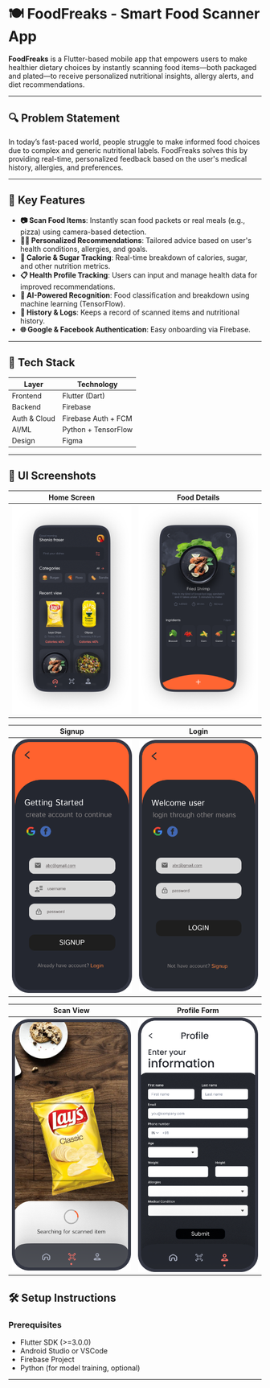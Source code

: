 # 🍽️ FoodFreaks - Smart Food Scanner App

**FoodFreaks** is a Flutter-based mobile app that empowers users to make healthier dietary choices by instantly scanning food items—both packaged and plated—to receive personalized nutritional insights, allergy alerts, and diet recommendations.

---

## 🔍 Problem Statement

In today’s fast-paced world, people struggle to make informed food choices due to complex and generic nutritional labels. FoodFreaks solves this by providing real-time, personalized feedback based on the user's medical history, allergies, and preferences.

---

## 🧠 Key Features

- **📷 Scan Food Items**: Instantly scan food packets or real meals (e.g., pizza) using camera-based detection.
- **👩‍⚕️ Personalized Recommendations**: Tailored advice based on user's health conditions, allergies, and goals.
- **🍬 Calorie & Sugar Tracking**: Real-time breakdown of calories, sugar, and other nutrition metrics.
- **📋 Health Profile Tracking**: Users can input and manage health data for improved recommendations.
- **🤖 AI-Powered Recognition**: Food classification and breakdown using machine learning (TensorFlow).
- **🧾 History & Logs**: Keeps a record of scanned items and nutritional history.
- **🌐 Google & Facebook Authentication**: Easy onboarding via Firebase.

---

## 🚀 Tech Stack

| Layer             | Technology         |
|------------------|--------------------|
| Frontend         | Flutter (Dart)     |
| Backend          | Firebase           |
| Auth & Cloud     | Firebase Auth + FCM|
| AI/ML            | Python + TensorFlow|
| Design           | Figma              |

---

## 📲 UI Screenshots

| Home Screen | Food Details |
|-------------|--------------|
| <img src="./assets/screenshots/AndroidLarge14.png" width="300"/> | <img src="./assets/screenshots/AndroidLarge13.png" width="300"/> |

| Signup | Login |
|--------|-------|
| <img src="./assets/screenshots/iPhone16Pro3.png" width="300"/> | <img src="./assets/screenshots/iPhone16Pro4.png" width="300"/> |

| Scan View | Profile Form |
|-----------|--------------|
| <img src="./assets/screenshots/iPhone16Pro9.png" width="300"/> | <img src="./assets/screenshots/iPhone16Pro10.png" width="300"/> |


## 🛠️ Setup Instructions

### Prerequisites

- Flutter SDK (>=3.0.0)
- Android Studio or VSCode
- Firebase Project
- Python (for model training, optional)

---
